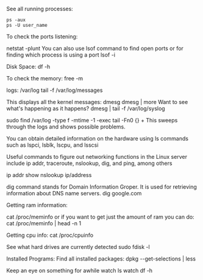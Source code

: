 See all running processes:
```
ps -aux
ps -U user_name
```

To check the ports listening:

netstat -plunt
You can also use lsof command to find open ports or for finding which process is using a port
lsof -i

Disk Space: 
df -h

To check the memory:
free -m

logs:
/var/log
tail -f /var/log/messages

This displays all the kernel messages:
dmesg 
dmesg | more 
Want to see what's happening as it happens? 
dmesg | tail -f /var/log/syslog

 sudo find /var/log -type f -mtime -1 -exec tail -Fn0 {} +
This sweeps through the logs and shows possible problems.

You can obtain detailed information on the hardware using ls commands such as lspci, lsblk, lscpu, and lsscsi

Useful commands to figure out networking functions in the Linux server include ip addr, traceroute, nslookup, dig, and ping, among others

ip addr show
nslookup ip/address

dig command stands for Domain Information Groper. It is used for retrieving information about DNS name servers.
dig google.com


Getting ram information:

cat /proc/meminfo
or if you want to get just the amount of ram you can do:
cat /proc/meminfo | head -n 1


Getting cpu info:
 cat /proc/cpuinfo

See what hard drives are currently detected
sudo fdisk -l

Installed Programs:
Find all installed packages:
dpkg --get-selections | less

Keep an eye on something for awhile
watch ls
watch df -h
